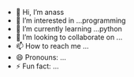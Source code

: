- 👋 Hi, I’m anass
- 👀 I’m interested in ...programming
- 🌱 I’m currently learning ...python
- 💞️ I’m looking to collaborate on ...
- 📫 How to reach me ...
- 😄 Pronouns: ...
- ⚡ Fun fact: ...

<!---
10teen/10teen is a ✨ special ✨ repository because its `README.md` (this file) appears on your GitHub profile.
You can click the Preview link to take a look at your changes.
--->
